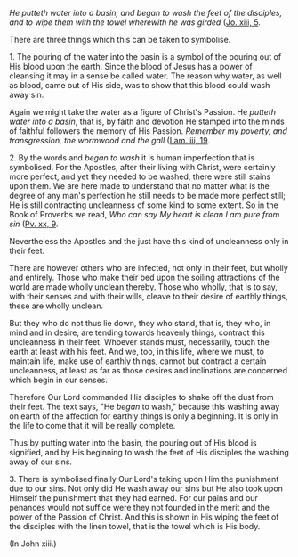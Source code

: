 
_He putteth water into a basin, and began to wash the feet of the disciples, and to wipe them with the towel wherewith he was girded_ ([Jo. xiii, 5](https://vulgata.online/bible/Jo.xiii?ed=DR2&vfn=DR2.Jo.xiii.5:vs).

There are three things which this can be taken to symbolise.

1\. The pouring of the water into the basin is a symbol of the pouring out of His blood upon the earth. Since the blood of Jesus has a power of cleansing it may in a sense be called water. The reason why water, as well as blood, came out of His side, was to show that this blood could wash away sin.

Again we might take the water as a figure of Christ's Passion. He _putteth water into a basin_, that is, by faith and devotion He stamped into the minds of faithful followers the memory of His Passion. _Remember my poverty, and transgression, the wormwood and the gall_ ([Lam. iii, 19](https://vulgata.online/bible/Lam.iii?ed=DR2&vfn=DR2.Lam.iii.19:vs).

2\. By the words and _began to wash_ it is human imperfection that is symbolised. For the Apostles, after their living with Christ, were certainly more perfect, and yet they needed to be washed, there were still stains upon them. We are here made to understand that no matter what is the degree of any man's perfection he still needs to be made more perfect still; He is still contracting uncleanness of some kind to some extent. So in the Book of Proverbs we read, _Who can say My heart is clean I am pure from sin_ ([Pv. xx, 9](https://vulgata.online/bible/Pv.xx?ed=DR2&vfn=DR2.Pv.xx.9:vs).

Nevertheless the Apostles and the just have this kind of uncleanness only in their feet.

There are however others who are infected, not only in their feet, but wholly and entirely. Those who make their bed upon the soiling attractions of the world are made wholly unclean thereby. Those who wholly, that is to say, with their senses and with their wills, cleave to their desire of earthly things, these are wholly unclean.

But they who do not thus lie down, they who stand, that is, they who, in mind and in desire, are tending towards heavenly things, contract this uncleanness in their feet. Whoever stands must, necessarily, touch the earth at least with his feet. And we, too, in this life, where we must, to maintain life, make use of earthly things, cannot but contract a certain uncleanness, at least as far as those desires and inclinations are concerned which begin in our senses.

Therefore Our Lord commanded His disciples to shake off the dust from their feet. The text says, "He _began_ to wash," because this washing away on earth of the affection for earthly things is only a beginning. It is only in the life to come that it will be really complete.

Thus by putting water into the basin, the pouring out of His blood is signified, and by His beginning to wash the feet of His disciples the washing away of our sins.

3\. There is symbolised finally Our Lord's taking upon Him the punishment due to our sins. Not only did He wash away our sins but He also took upon Himself the punishment that they had earned. For our pains and our penances would not suffice were they not founded in the merit and the power of the Passion of Christ. And this is shown in His wiping the feet of the disciples with the linen towel, that is the towel which is His body.

(In John xiii.)

